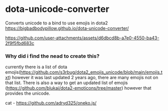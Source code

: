 # dota-unicode-converter
Converts unicode to a bind to use emojis in dota2 \
https://bigbadbodypillow.github.io/dota-unicode-converter/



https://github.com/user-attachments/assets/d6dbcd8b-a7e0-4550-ba43-2f9f5fbd683c




### Why did i find the nead to create this?
currently there is a list of dota emojis(https://github.com/s3rbug/dota2_emojis_unicode/blob/main/emojis.txt)
however it was last updated 2 years ago, there are many emojis not on that list.
There is also a way to get an updated list of emojis (https://github.com/blukai/dota2-emoticons/tree/master)
however that provides the unicode.

cat - https://github.com/adryd325/oneko.js/
